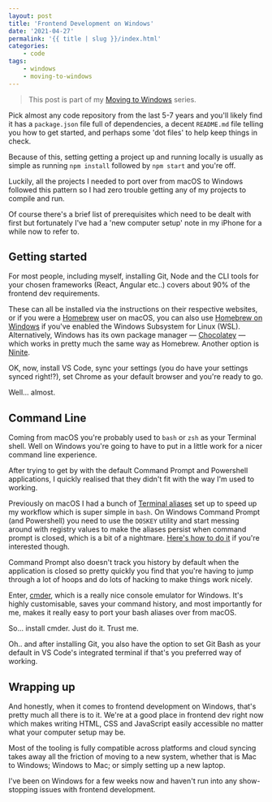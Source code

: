 ```yaml
---
layout: post
title: 'Frontend Development on Windows'
date: '2021-04-27'
permalink: '{{ title | slug }}/index.html'
categories:
    - code
tags:
    - windows
    - moving-to-windows
---
```


> This post is part of my [Moving to Windows](/tags/moving-to-windows/) series.


Pick almost any code repository from the last 5-7 years and you'll likely find it has a `package.json` file full of dependencies, a decent `README.md` file telling you how to get started, and perhaps some 'dot files' to help keep things in check. 

Because of this, setting getting a project up and running locally is usually as simple as running `npm install` followed by `npm start` and you're off.

Luckily, all the projects I needed to port over from macOS to Windows followed this pattern so I had zero trouble getting any of my projects to compile and run.

Of course there's a brief list of prerequisites which need to be dealt with first but fortunately I've had a 'new computer setup' note in my iPhone for a while now to refer to.

## Getting started

For most people, including myself, installing Git, Node and the CLI tools for your chosen frameworks (React, Angular etc..) covers about 90% of the frontend dev requirements. 

These can all be installed via the instructions on their respective websites, or if you were a [Homebrew](https://brew.sh/) user on macOS, you can also use [Homebrew on Windows](https://docs.brew.sh/Homebrew-on-Linux) if you've enabled the Windows Subsystem for Linux (WSL). Alternatively, Windows has its own package manager — [Chocolatey](https://chocolatey.org/) — which works in pretty much the same way as Homebrew. Another option is [Ninite](https://ninite.com/).

OK, now, install VS Code, sync your settings (you do have your settings synced right!?), set Chrome as your default browser and you're ready to go.

Well... almost.

## Command Line

Coming from macOS you're probably used to `bash` or `zsh` as your Terminal shell. Well on Windows you're going to have to put in a little work for a nicer command line experience.

After trying to get by with the default Command Prompt and Powershell applications, I quickly realised that they didn't fit with the way I'm used to working. 

Previously on macOS I had a bunch of [Terminal aliases](/speed-up-your-terminal-workflow-with-aliases-on-macos/) set up to speed up my workflow which is super simple in `bash`. On Windows Command Prompt (and Powershell) you need to use the `DOSKEY` utility and start messing around with registry values to make the aliases persist when command prompt is closed, which is a bit of a nightmare. [Here's how to do it](https://stackoverflow.com/a/21040825) if you're interested though.

Command Prompt also doesn't track you history by default when the application is closed so pretty quickly you find that you're having to jump through a lot of hoops and do lots of hacking to make things work nicely.

Enter, [cmder](https://cmder.net/), which is a really nice console emulator for Windows. It's highly customisable, saves your command history, and most importantly for me, makes it really easy to port your bash aliases over from macOS.

So... install cmder. Just do it. Trust me.

Oh.. and after installing Git, you also have the option to set Git Bash as your default in VS Code's integrated terminal if that's you preferred way of working.

## Wrapping up

And honestly, when it comes to frontend development on Windows, that's pretty much all there is to it. We're at a good place in frontend dev right now which makes writing HTML, CSS and JavaScript easily accessible no matter what your computer setup may be. 

Most of the tooling is fully compatible across platforms and cloud syncing takes away all the friction of moving to a new system, whether that is Mac to Windows; Windows to Mac; or simply setting up a new laptop.

I've been on Windows for a few weeks now and haven't run into any show-stopping issues with frontend development.